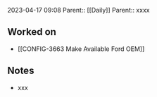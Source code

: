 2023-04-17 09:08
Parent:: [[Daily]] 
Parent:: xxxx





## Worked on

- [[CONFIG-3663 Make Available Ford OEM]]

## Notes

- xxx





